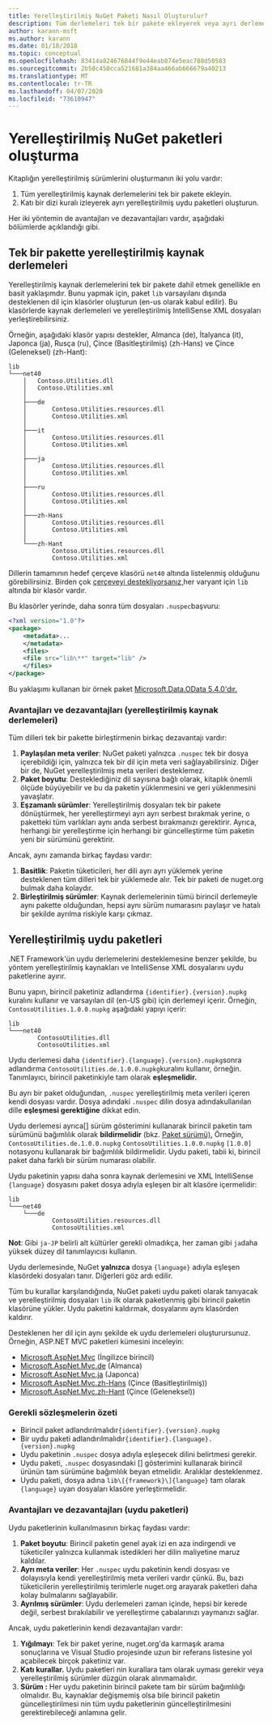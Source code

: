 ```yaml
---
title: Yerelleştirilmiş NuGet Paketi Nasıl Oluşturulur?
description: Tüm derlemeleri tek bir pakete ekleyerek veya ayrı derlemeler yayımlayarak yerelleştirilmiş NuGet paketleri oluşturmanın iki yolu hakkındaki ayrıntılar.
author: karann-msft
ms.author: karann
ms.date: 01/18/2018
ms.topic: conceptual
ms.openlocfilehash: 83414a824676844f9e44eab874e5eac788d50583
ms.sourcegitcommit: 2b50c450cca521681a384aa466ab666679a40213
ms.translationtype: MT
ms.contentlocale: tr-TR
ms.lasthandoff: 04/07/2020
ms.locfileid: "73610947"
---
```

# <a name="creating-localized-nuget-packages"></a>Yerelleştirilmiş NuGet paketleri oluşturma

Kitaplığın yerelleştirilmiş sürümlerini oluşturmanın iki yolu vardır:

1. Tüm yerelleştirilmiş kaynak derlemelerini tek bir pakete ekleyin.
1. Katı bir dizi kuralı izleyerek ayrı yerelleştirilmiş uydu paketleri oluşturun.

Her iki yöntemin de avantajları ve dezavantajları vardır, aşağıdaki bölümlerde açıklandığı gibi.

## <a name="localized-resource-assemblies-in-a-single-package"></a>Tek bir pakette yerelleştirilmiş kaynak derlemeleri

Yerelleştirilmiş kaynak derlemelerini tek bir pakete dahil etmek genellikle en basit yaklaşımdır. Bunu yapmak için, paket `lib` varsayılanı dışında desteklenen dil için klasörler oluşturun (en-us olarak kabul edilir). Bu klasörlerde kaynak derlemeleri ve yerelleştirilmiş IntelliSense XML dosyaları yerleştirebilirsiniz.

Örneğin, aşağıdaki klasör yapısı destekler, Almanca (de), İtalyanca (it), Japonca (ja), Rusça (ru), Çince (Basitleştirilmiş) (zh-Hans) ve Çince (Geleneksel) (zh-Hant):

    lib
    └───net40
        │   Contoso.Utilities.dll
        │   Contoso.Utilities.xml
        │
        ├───de
        │       Contoso.Utilities.resources.dll
        │       Contoso.Utilities.xml
        │
        ├───it
        │       Contoso.Utilities.resources.dll
        │       Contoso.Utilities.xml
        │
        ├───ja
        │       Contoso.Utilities.resources.dll
        │       Contoso.Utilities.xml
        │
        ├───ru
        │       Contoso.Utilities.resources.dll
        │       Contoso.Utilities.xml
        │
        ├───zh-Hans
        │       Contoso.Utilities.resources.dll
        │       Contoso.Utilities.xml
        │
        └───zh-Hant
                Contoso.Utilities.resources.dll
                Contoso.Utilities.xml

Dillerin tamamının hedef çerçeve klasörü `net40` altında listelenmiş olduğunu görebilirsiniz. Birden çok [çerçeveyi destekliyorsanız,](../create-packages/supporting-multiple-target-frameworks.md)her varyant için `lib` altında bir klasör vardır.

Bu klasörler yerinde, daha sonra tüm dosyaları `.nuspec`başvuru:

```xml
<?xml version="1.0"?>
<package>
    <metadata>...
    </metadata>
    <files>
    <file src="lib\**" target="lib" />
    </files>
</package>
```

Bu yaklaşımı kullanan bir örnek paket [Microsoft.Data.OData 5.4.0'dır.](https://nuget.org/packages/Microsoft.Data.OData/5.4.0)

### <a name="advantages-and-disadvantages-localized-resource-assemblies"></a>Avantajları ve dezavantajları (yerelleştirilmiş kaynak derlemeleri)

Tüm dilleri tek bir pakette birleştirmenin birkaç dezavantajı vardır:

1. **Paylaşılan meta veriler**: NuGet paketi yalnızca `.nuspec` tek bir dosya içerebildiği için, yalnızca tek bir dil için meta veri sağlayabilirsiniz. Diğer bir de, NuGet yerelleştirilmiş meta verileri desteklemez.
1. **Paket boyutu**: Desteklediğiniz dil sayısına bağlı olarak, kitaplık önemli ölçüde büyüyebilir ve bu da paketin yüklenmesini ve geri yüklenmesini yavaşlatır.
1. **Eşzamanlı sürümler**: Yerelleştirilmiş dosyaları tek bir pakete dönüştürmek, her yerelleştirmeyi ayrı ayrı serbest bırakmak yerine, o paketteki tüm varlıkları aynı anda serbest bırakmanızı gerektirir. Ayrıca, herhangi bir yerelleştirme için herhangi bir güncelleştirme tüm paketin yeni bir sürümünü gerektirir.

Ancak, aynı zamanda birkaç faydası vardır:

1. **Basitlik**: Paketin tüketicileri, her dili ayrı ayrı yüklemek yerine desteklenen tüm dilleri tek bir yüklemede alır. Tek bir paketi de nuget.org bulmak daha kolaydır.
1. **Birleştirilmiş sürümler**: Kaynak derlemelerinin tümü birincil derlemeyle aynı pakette olduğundan, hepsi aynı sürüm numarasını paylaşır ve hatalı bir şekilde ayrılma riskiyle karşı çıkmaz.

## <a name="localized-satellite-packages"></a>Yerelleştirilmiş uydu paketleri

.NET Framework'ün uydu derlemelerini desteklemesine benzer şekilde, bu yöntem yerelleştirilmiş kaynakları ve IntelliSense XML dosyalarını uydu paketlerine ayırır.

Bunu yapın, birincil paketiniz adlandırma `{identifier}.{version}.nupkg` kuralını kullanır ve varsayılan dil (en-US gibi) için derlemeyi içerir. Örneğin, `ContosoUtilities.1.0.0.nupkg` aşağıdaki yapıyı içerir:

    lib
    └───net40
            ContosoUtilities.dll
            ContosoUtilities.xml

Uydu derlemesi daha `{identifier}.{language}.{version}.nupkg`sonra adlandırma `ContosoUtilities.de.1.0.0.nupkg`kuralını kullanır, örneğin. Tanımlayıcı, birincil paketinkiyle tam olarak **eşleşmelidir.**

Bu ayrı bir paket olduğundan, `.nuspec` yerelleştirilmiş meta verileri içeren kendi dosyası vardır. Dosya adındaki `.nuspec` dilin dosya adındakullanılan dille **eşleşmesi gerektiğine** dikkat edin.

Uydu derlemesi ayrıca[] sürüm gösterimini kullanarak birincil paketin tam sürümünü bağımlılık olarak **bildirmelidir** (bkz. [Paket sürümü).](../concepts/package-versioning.md) Örneğin, `ContosoUtilities.de.1.0.0.nupkg` `ContosoUtilities.1.0.0.nupkg` `[1.0.0]` notasyonu kullanarak bir bağımlılık bildirmelidir. Uydu paketi, tabii ki, birincil paket daha farklı bir sürüm numarası olabilir.

Uydu paketinin yapısı daha sonra kaynak derlemesini ve XML IntelliSense `{language}` dosyasını paket dosya adıyla eşleşen bir alt klasöre içermelidir:

    lib
    └───net40
        └───de
                ContosoUtilities.resources.dll
                ContosoUtilities.xml

**Not**: Gibi `ja-JP` belirli alt kültürler gerekli olmadıkça, her zaman gibi `ja`daha yüksek düzey dil tanımlayıcısı kullanın.

Uydu derlemesinde, NuGet **yalnızca** dosya `{language}` adıyla eşleşen klasördeki dosyaları tanır. Diğerleri göz ardı edilir.

Tüm bu kurallar karşılandığında, NuGet paketi uydu paketi olarak tanıyacak ve yerelleştirilmiş dosyaları `lib` ilk olarak paketlenmiş gibi birincil paketin klasörüne yükler. Uydu paketini kaldırmak, dosyalarını aynı klasörden kaldırır.

Desteklenen her dil için aynı şekilde ek uydu derlemeleri oluşturursunuz. Örneğin, ASP.NET MVC paketleri kümesini inceleyin:

- [Microsoft.AspNet.Mvc](https://nuget.org/packages/Microsoft.AspNet.Mvc) (İngilizce birincil)
- [Microsoft.AspNet.Mvc.de](https://nuget.org/packages/Microsoft.AspNet.Mvc.de) (Almanca)
- [Microsoft.AspNet.Mvc.ja](https://nuget.org/packages/Microsoft.AspNet.Mvc.ja) (Japonca)
- [Microsoft.AspNet.Mvc.zh-Hans](https://nuget.org/packages/Microsoft.AspNet.Mvc.zh-Hans) (Çince (Basitleştirilmiş))
- [Microsoft.AspNet.Mvc.zh-Hant](https://nuget.org/packages/Microsoft.AspNet.Mvc.zh-Hant) (Çince (Geleneksel))

### <a name="summary-of-required-conventions"></a>Gerekli sözleşmelerin özeti

- Birincil paket adlandırılmalıdır`{identifier}.{version}.nupkg`
- Bir uydu paketi adlandırılmalıdır`{identifier}.{language}.{version}.nupkg`
- Uydu paketinin `.nuspec` dosya adıyla eşleşecek dilini belirtmesi gerekir.
- Uydu paketi, `.nuspec` dosyasındaki [] gösterimini kullanarak birincil ürünün tam sürümüne bağımlılık beyan etmelidir. Aralıklar desteklenmez.
- Uydu paketi, dosya adına `lib\[{framework}\]{language}` tam olarak `{language}` uyan dosyaları klasöre yerleştirmelidir.

### <a name="advantages-and-disadvantages-satellite-packages"></a>Avantajları ve dezavantajları (uydu paketleri)

Uydu paketlerinin kullanılmasının birkaç faydası vardır:

1. **Paket boyutu**: Birincil paketin genel ayak izi en aza indirgendi ve tüketiciler yalnızca kullanmak istedikleri her dilin maliyetine maruz kaldılar.
1. **Ayrı meta veriler**: Her `.nuspec` uydu paketinin kendi dosyası ve dolayısıyla kendi yerelleştirilmiş meta verileri vardır çünkü. Bu, bazı tüketicilerin yerelleştirilmiş terimlerle nuget.org arayarak paketleri daha kolay bulmalarını sağlayabilir.
1. **Ayrılmış sürümler**: Uydu derlemeleri zaman içinde, hepsi bir kerede değil, serbest bırakılabilir ve yerelleştirme çabalarınızı yaymanızı sağlar.

Ancak, uydu paketlerinin kendi dezavantajları vardır:

1. **Yığılmayı**: Tek bir paket yerine, nuget.org'da karmaşık arama sonuçlarına ve Visual Studio projesinde uzun bir referans listesine yol açabilecek birçok paketiniz var.
1. **Katı kurallar.** Uydu paketleri nin kurallara tam olarak uyması gerekir veya yerelleştirilmiş sürümler düzgün olarak alınmamalıdır.
1. **Sürüm :** Her uydu paketinin birincil pakete tam bir sürüm bağımlılığı olmalıdır. Bu, kaynaklar değişmemiş olsa bile birincil paketin güncelleştirilmesi nin tüm uydu paketlerinin güncelleştirilmesini gerektirebileceği anlamına gelir.

